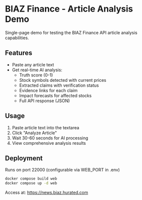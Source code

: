 # BIAZ Finance - Article Analysis Demo

Single-page demo for testing the BIAZ Finance API article analysis capabilities.

## Features

- Paste any article text
- Get real-time AI analysis:
  - Truth score (0-1)
  - Stock symbols detected with current prices
  - Extracted claims with verification status
  - Evidence links for each claim
  - Impact forecasts for affected stocks
  - Full API response (JSON)

## Usage

1. Paste article text into the textarea
2. Click "Analyze Article"
3. Wait 30-60 seconds for AI processing
4. View comprehensive analysis results

## Deployment

Runs on port 22000 (configurable via WEB_PORT in .env)

```bash
docker compose build web
docker compose up -d web
```

Access at: https://news.biaz.hurated.com
